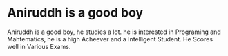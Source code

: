 # Aniruddh is a good boy

Aniruddh is a good boy, he studies a lot.
he is interested in Programing and Mahtematics, he is a high Acheever and a Intelligent Student.
He Scores well in Various Exams.

